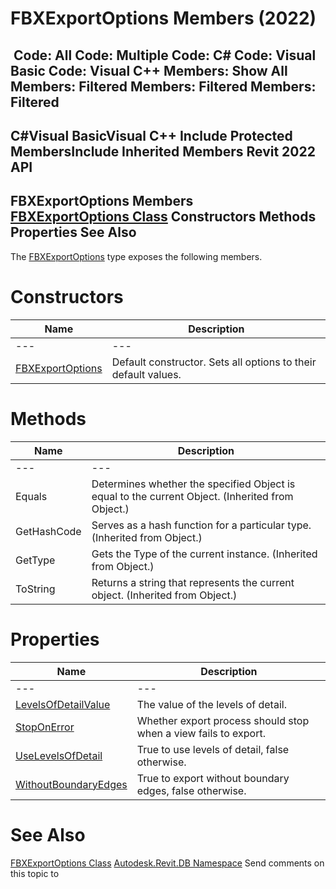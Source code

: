 # FBXExportOptions Members (2022)

﻿
 Code: All Code: Multiple Code: C# Code: Visual Basic Code: Visual C++  Members: Show All Members: Filtered Members: Filtered Members: Filtered   
---  
C#Visual BasicVisual C++
Include Protected MembersInclude Inherited Members
Revit 2022 API  
---  
FBXExportOptions Members  
[FBXExportOptions Class](faede206-7c81-c13d-b584-a49b56329941.md "FBXExportOptions Class") Constructors Methods Properties See Also  
---  
The [FBXExportOptions](faede206-7c81-c13d-b584-a49b56329941.md "FBXExportOptions Class") type exposes the following members.
# Constructors
| Name | Description |
| --- | --- |
| --- | --- | --- |
| [FBXExportOptions](94e6c8fe-f61c-0d27-45d8-e32ab882e51a.md "FBXExportOptions Constructor") | Default constructor. Sets all options to their default values. |

# Methods
| Name | Description |
| --- | --- |
| --- | --- | --- |
| Equals | Determines whether the specified Object is equal to the current Object. (Inherited from Object.) |
| GetHashCode | Serves as a hash function for a particular type.  (Inherited from Object.) |
| GetType | Gets the Type of the current instance. (Inherited from Object.) |
| ToString | Returns a string that represents the current object. (Inherited from Object.) |

# Properties
| Name | Description |
| --- | --- |
| --- | --- | --- |
| [LevelsOfDetailValue](0e1686f0-8a05-eeb3-dd44-9d26e0ca8a09.md "LevelsOfDetailValue Property") | The value of the levels of detail. |
| [StopOnError](337903ff-a178-c3c4-6627-d027ae3b0404.md "StopOnError Property") | Whether export process should stop when a view fails to export. |
| [UseLevelsOfDetail](5682347f-0693-1e7b-e4d7-4e35ed5b7815.md "UseLevelsOfDetail Property") | True to use levels of detail, false otherwise. |
| [WithoutBoundaryEdges](4e31594f-a418-c19d-a521-4ec86b32bbde.md "WithoutBoundaryEdges Property") | True to export without boundary edges, false otherwise. |

# See Also
[FBXExportOptions Class](faede206-7c81-c13d-b584-a49b56329941.md "FBXExportOptions Class")
[Autodesk.Revit.DB Namespace](87546ba7-461b-c646-cbb1-2cb8f5bff8b2.md "Autodesk.Revit.DB Namespace")
Send comments on this topic to 